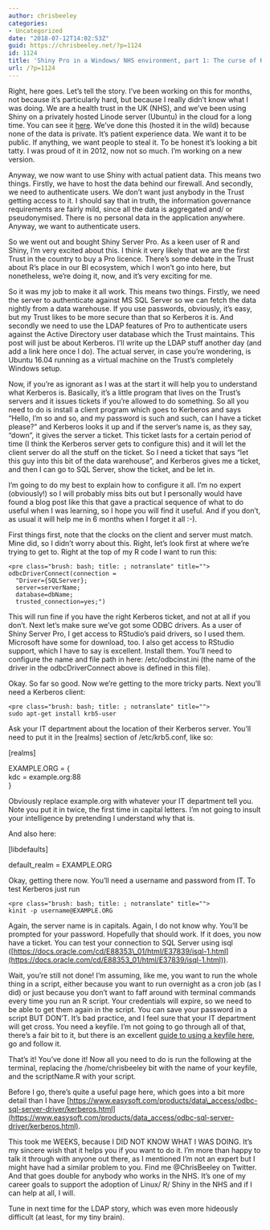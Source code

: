 ```yaml
---
author: chrisbeeley
categories:
- Uncategorized
date: "2018-07-12T14:02:53Z"
guid: https://chrisbeeley.net/?p=1124
id: 1124
title: 'Shiny Pro in a Windows/ NHS environment, part 1: The curse of Kerberos'
url: /?p=1124
---
```


Right, here goes. Let’s tell the story. I’ve been working on this for months, not because it’s particularly hard, but because I really didn’t know what I was doing. We are a health trust in the UK (NHS), and we’ve been using Shiny on a privately hosted Linode server (Ubuntu) in the cloud for a long time. You can see it [here](http://109.74.194.173:8080/apps/SUCE/). We’ve done this (hosted it in the wild) because none of the data is private. It’s patient experience data. We want it to be public. If anything, we want people to steal it. To be honest it’s looking a bit tatty. I was proud of it in 2012, now not so much. I’m working on a new version.

Anyway, we now want to use Shiny with actual patient data. This means two things. Firstly, we have to host the data behind our firewall. And secondly, we need to authenticate users. We don’t want just anybody in the Trust getting access to it. I should say that in truth, the information governance requirements are fairly mild, since all the data is aggregated and/ or pseudonymised. There is no personal data in the application anywhere. Anyway, we want to authenticate users.

So we went out and bought Shiny Server Pro. As a keen user of R and Shiny, I’m very excited about this. I think it very likely that we are the first Trust in the country to buy a Pro licence. There’s some debate in the Trust about R’s place in our BI ecosystem, which I won’t go into here, but nonetheless, we’re doing it, now, and it’s very exciting for me.

So it was my job to make it all work. This means two things. Firstly, we need the server to authenticate against MS SQL Server so we can fetch the data nightly from a data warehouse. If you use passwords, obviously, it’s easy, but my Trust likes to be more secure than that so Kerberos it is. And secondly we need to use the LDAP features of Pro to authenticate users against the Active Directory user database which the Trust maintains. This post will just be about Kerberos. I’ll write up the LDAP stuff another day (and add a link here once I do). The actual server, in case you’re wondering, is Ubuntu 16.04 running as a virtual machine on the Trust’s completely Windows setup.

Now, if you’re as ignorant as I was at the start it will help you to understand what Kerberos is. Basically, it’s a little program that lives on the Trust’s servers and it issues tickets if you’re allowed to do something. So all you need to do is install a client program which goes to Kerberos and says “Hello, I’m so and so, and my password is such and such, can I have a ticket please?” and Kerberos looks it up and if the server’s name is, as they say, “down”, it gives the server a ticket. This ticket lasts for a certain period of time (I think the Kerberos server gets to configure this) and it will let the client server do all the stuff on the ticket. So I need a ticket that says “let this guy into this bit of the data warehouse”, and Kerberos gives me a ticket, and then I can go to SQL Server, show the ticket, and be let in.

I’m going to do my best to explain how to configure it all. I’m no expert (obviously!) so I will probably miss bits out but I personally would have found a blog post like this that gave a practical sequence of what to do useful when I was learning, so I hope you will find it useful. And if you don’t, as usual it will help me in 6 months when I forget it all :-).

First things first, note that the clocks on the client and server must match. Mine did, so I didn’t worry about this. Right, let’s look first at where we’re trying to get to. Right at the top of my R code I want to run this:

```
<pre class="brush: bash; title: ; notranslate" title="">
odbcDriverConnect(connection =
  "Driver={SQLServer};
  server=serverName;
  database=dbName;
  trusted_connection=yes;")
```

This will run fine if you have the right Kerberos ticket, and not at all if you don’t. Next let’s make sure we’ve got some ODBC drivers. As a user of Shiny Server Pro, I get access to RStudio’s paid drivers, so I used them. Microsoft have some for download, too. I also get access to RStudio support, which I have to say is excellent. Install them. You’ll need to configure the name and file path in here: /etc/odbcinst.ini (the name of the driver in the odbcDriverConnect above is defined in this file).

Okay. So far so good. Now we’re getting to the more tricky parts. Next you’ll need a Kerberos client:

```
<pre class="brush: bash; title: ; notranslate" title="">
sudo apt-get install krb5-user
```

Ask your IT department about the location of their Kerberos server. You’ll need to put it in the \[realms\] section of /etc/krb5.conf, like so:

\[realms\]

EXAMPLE.ORG = {  
 kdc = example.org:88  
}

Obviously replace example.org with whatever your IT department tell you. Note you put it in twice, the first time in capital letters. I’m not going to insult your intelligence by pretending I understand why that is.

And also here:

\[libdefaults\]

default\_realm = EXAMPLE.ORG

Okay, getting there now. You’ll need a username and password from IT. To test Kerberos just run

```
<pre class="brush: bash; title: ; notranslate" title="">
kinit -p username@EXAMPLE.ORG
```

Again, the server name is in capitals. Again, I do not know why. You’ll be prompted for your password. Hopefully that should work. If it does, you now have a ticket. You can test your connection to SQL Server using isql ([https://docs.oracle.com/cd/E88353\_01/html/E37839/isql-1.html](https://docs.oracle.com/cd/E88353_01/html/E37839/isql-1.html)).

Wait, you’re still not done! I’m assuming, like me, you want to run the whole thing in a script, either because you want to run overnight as a cron job (as I did) or just because you don’t want to faff around with terminal commands every time you run an R script. Your credentials will expire, so we need to be able to get them again in the script. You can save your password in a script BUT DON’T. It’s bad practice, and I feel sure that your IT department will get cross. You need a keyfile. I’m not going to go through all of that, there’s a fair bit to it, but there is an excellent [guide to using a keyfile here](https://kb.iu.edu/d/aumh), go and follow it.

That’s it! You’ve done it! Now all you need to do is run the following at the terminal, replacing the /home/chrisbeeley bit with the name of your keyfile, and the scriptName.R with your script.

Before I go, there’s quite a useful page here, which goes into a bit more detail than I have [https://www.easysoft.com/products/data\_access/odbc-sql-server-driver/kerberos.html](https://www.easysoft.com/products/data_access/odbc-sql-server-driver/kerberos.html).

This took me WEEKS, because I DID NOT KNOW WHAT I WAS DOING. It’s my sincere wish that it helps you if you want to do it. I’m more than happy to talk it through with anyone out there, as I mentioned I’m not an expert but I might have had a similar problem to you. Find me @ChrisBeeley on Twitter. And that goes double for anybody who works in the NHS. It’s one of my career goals to support the adoption of Linux/ R/ Shiny in the NHS and if I can help at all, I will.

Tune in next time for the LDAP story, which was even more hideously difficult (at least, for my tiny brain).